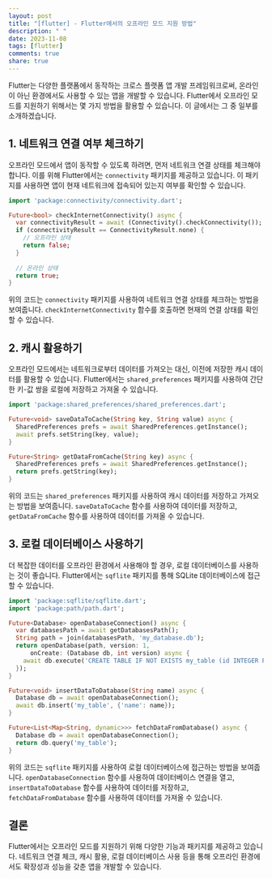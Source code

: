 ```yaml
---
layout: post
title: "[flutter] - Flutter에서의 오프라인 모드 지원 방법"
description: " "
date: 2023-11-08
tags: [flutter]
comments: true
share: true
---
```


Flutter는 다양한 플랫폼에서 동작하는 크로스 플랫폼 앱 개발 프레임워크로써, 온라인이 아닌 환경에서도 사용할 수 있는 앱을 개발할 수 있습니다. Flutter에서 오프라인 모드를 지원하기 위해서는 몇 가지 방법을 활용할 수 있습니다. 이 글에서는 그 중 일부를 소개하겠습니다.

## 1. 네트워크 연결 여부 체크하기

오프라인 모드에서 앱이 동작할 수 있도록 하려면, 먼저 네트워크 연결 상태를 체크해야 합니다. 이를 위해 Flutter에서는 `connectivity` 패키지를 제공하고 있습니다. 이 패키지를 사용하면 앱이 현재 네트워크에 접속되어 있는지 여부를 확인할 수 있습니다.

```dart
import 'package:connectivity/connectivity.dart';

Future<bool> checkInternetConnectivity() async {
  var connectivityResult = await (Connectivity().checkConnectivity());
  if (connectivityResult == ConnectivityResult.none) {
    // 오프라인 상태
    return false;
  }
  
  // 온라인 상태
  return true;
}
```

위의 코드는 `connectivity` 패키지를 사용하여 네트워크 연결 상태를 체크하는 방법을 보여줍니다. `checkInternetConnectivity` 함수를 호출하면 현재의 연결 상태를 확인할 수 있습니다.

## 2. 캐시 활용하기

오프라인 모드에서는 네트워크로부터 데이터를 가져오는 대신, 이전에 저장한 캐시 데이터를 활용할 수 있습니다. Flutter에서는 `shared_preferences` 패키지를 사용하여 간단한 키-값 쌍을 로컬에 저장하고 가져올 수 있습니다.

```dart
import 'package:shared_preferences/shared_preferences.dart';

Future<void> saveDataToCache(String key, String value) async {
  SharedPreferences prefs = await SharedPreferences.getInstance();
  await prefs.setString(key, value);
}

Future<String> getDataFromCache(String key) async {
  SharedPreferences prefs = await SharedPreferences.getInstance();
  return prefs.getString(key);
}
```

위의 코드는 `shared_preferences` 패키지를 사용하여 캐시 데이터를 저장하고 가져오는 방법을 보여줍니다. `saveDataToCache` 함수를 사용하여 데이터를 저장하고, `getDataFromCache` 함수를 사용하여 데이터를 가져올 수 있습니다.

## 3. 로컬 데이터베이스 사용하기

더 복잡한 데이터를 오프라인 환경에서 사용해야 할 경우, 로컬 데이터베이스를 사용하는 것이 좋습니다. Flutter에서는 `sqflite` 패키지를 통해 SQLite 데이터베이스에 접근할 수 있습니다.

```dart
import 'package:sqflite/sqflite.dart';
import 'package:path/path.dart';

Future<Database> openDatabaseConnection() async {
  var databasesPath = await getDatabasesPath();
  String path = join(databasesPath, 'my_database.db');
  return openDatabase(path, version: 1,
      onCreate: (Database db, int version) async {
    await db.execute('CREATE TABLE IF NOT EXISTS my_table (id INTEGER PRIMARY KEY, name TEXT)');
  });
}

Future<void> insertDataToDatabase(String name) async {
  Database db = await openDatabaseConnection();
  await db.insert('my_table', {'name': name});
}

Future<List<Map<String, dynamic>>> fetchDataFromDatabase() async {
  Database db = await openDatabaseConnection();
  return db.query('my_table');
}
```

위의 코드는 `sqflite` 패키지를 사용하여 로컬 데이터베이스에 접근하는 방법을 보여줍니다. `openDatabaseConnection` 함수를 사용하여 데이터베이스 연결을 열고, `insertDataToDatabase` 함수를 사용하여 데이터를 저장하고, `fetchDataFromDatabase` 함수를 사용하여 데이터를 가져올 수 있습니다.

## 결론

Flutter에서는 오프라인 모드를 지원하기 위해 다양한 기능과 패키지를 제공하고 있습니다. 네트워크 연결 체크, 캐시 활용, 로컬 데이터베이스 사용 등을 통해 오프라인 환경에서도 확장성과 성능을 갖춘 앱을 개발할 수 있습니다.